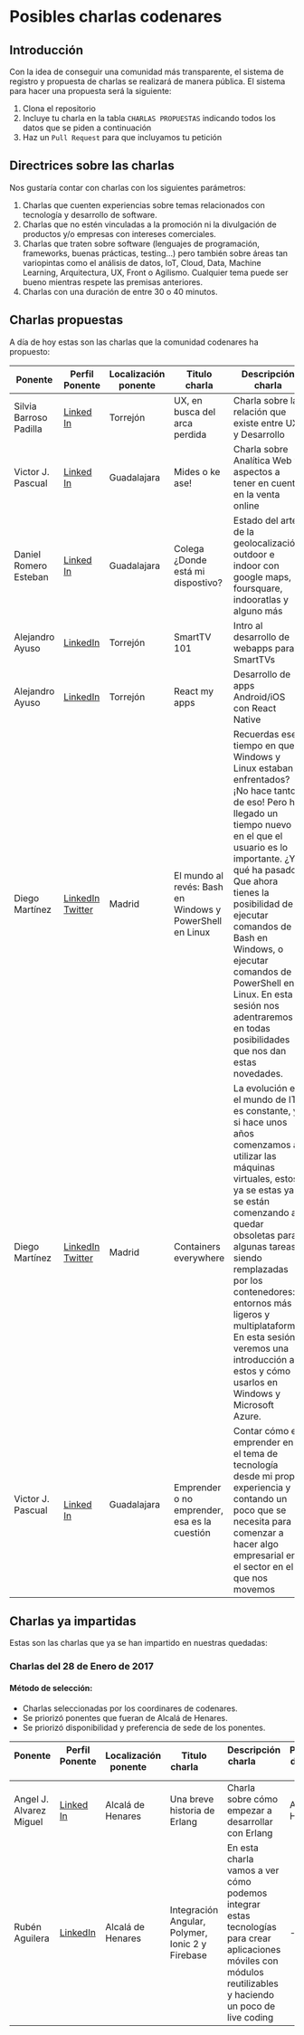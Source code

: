 # Posibles charlas codenares
## Introducción
Con la idea de conseguir una comunidad más transparente, el sistema de registro y propuesta de charlas se realizará de manera pública. 
El sistema para hacer una propuesta será la siguiente:

1. Clona el repositorio
2. Incluye tu charla en la tabla `CHARLAS PROPUESTAS` indicando todos los datos que se piden a continuación
3. Haz un `Pull Request` para que incluyamos tu petición

## Directrices sobre las charlas
Nos gustaría contar con charlas con los siguientes parámetros:

1. Charlas que cuenten experiencias sobre temas relacionados con tecnología y desarrollo de software.
2. Charlas que no estén vinculadas a la promoción ni la divulgación de productos y/o empresas con intereses comerciales.
3. Charlas que traten sobre software (lenguajes de programación, frameworks, buenas prácticas, testing...) 
pero también sobre áreas tan variopintas como el análisis de datos, IoT, Cloud, Data, Machine Learning, Arquitectura, UX, Front o Agilismo. 
Cualquier tema puede ser bueno mientras respete las premisas anteriores.
4. Charlas con una duración de entre 30 o 40 minutos.

## Charlas propuestas

A día de hoy estas son las charlas que la comunidad codenares ha propuesto:

| Ponente                 | Perfil Ponente                                               | Localización ponente      | Titulo charla                 | Descripción charla                                                         | Preferencias de sedes                 |
| ----------------------  | ------------------------------------------------------------ | ------------------------- | ----------------------------- | -------------------------------------------------------------------------- | ------------------------------------- |
| Silvia Barroso Padilla   | [Linked In](https://es.linkedin.com/in/silviabarroso)        | Torrejón                  | UX, en busca del arca perdida | Charla sobre la relación que existe entre UX y Desarrollo                  | --                                    |
| Victor J. Pascual       | [Linked In](https://www.linkedin.com/in/vpascualmiguel)      | Guadalajara               | Mides o ke ase!               | Charla sobre Analítica Web y aspectos a tener en cuenta en la venta online | Guadalajara |
| Daniel Romero Esteban | [Linked In](https://www.linkedin.com/in/daniel-romero-esteban-b2901a72) | Guadalajara | Colega ¿Donde está mi dispostivo? | Estado del arte de la geolocalización outdoor e indoor con google maps, foursquare, indooratlas y alguno más | Guadalajara, Alcalá de Henares |
| Alejandro Ayuso | [LinkedIn](https://es.linkedin.com/in/alejandroayuso) | Torrejón | SmartTV 101 | Intro al desarrollo de webapps para SmartTVs | Alcalá de Henares |
| Alejandro Ayuso | [LinkedIn](https://es.linkedin.com/in/alejandroayuso) | Torrejón | React my apps | Desarrollo de apps Android/iOS con React Native | Alcalá de Henares |
| Diego Martínez | [LinkedIn](https://es.linkedin.com/in/diegomartinezgil) [Twitter](https://twitter.com/diegomrtnzg) | Madrid | El mundo al revés: Bash en Windows y PowerShell en Linux | Recuerdas ese tiempo en que Windows y Linux estaban enfrentados? ¡No hace tanto de eso! Pero ha llegado un tiempo nuevo en el que el usuario es lo importante. ¿Y qué ha pasado? Que ahora tienes la posibilidad de ejecutar comandos de Bash en Windows, o ejecutar comandos de PowerShell en Linux. En esta sesión nos adentraremos en todas posibilidades que nos dan estas novedades. | Guadalajara |
| Diego Martínez | [LinkedIn](https://es.linkedin.com/in/diegomartinezgil) [Twitter](https://twitter.com/diegomrtnzg) | Madrid | Containers everywhere | La evolución en el mundo de IT es constante, y si hace unos años comenzamos a utilizar las máquinas virtuales, estos ya se estas ya se están comenzando a quedar obsoletas para algunas tareas siendo remplazadas por los contenedores: entornos más ligeros y multiplataforma. En esta sesión veremos una introducción a estos y cómo usarlos en Windows y Microsoft Azure. | Guadalajara |
| Victor J. Pascual       | [Linked In](https://www.linkedin.com/in/vpascualmiguel)      | Guadalajara               | Emprender o no emprender, esa es la cuestión | Contar cómo es emprender en el tema de tecnología desde mi propia experiencia y contando un poco que se necesita para comenzar a hacer algo empresarial en el sector en el que nos movemos | Guadalajara |


## Charlas ya impartidas

Estas son las charlas que ya se han impartido en nuestras quedadas:

### Charlas del 28 de Enero de 2017

#### Método de selección: 
 - Charlas seleccionadas por los coordinares de codenares. 
 - Se priorizó ponentes que fueran de Alcalá de Henares.
 - Se priorizó disponibilidad y preferencia de sede de los ponentes.
 
| Ponente       | Perfil Ponente    | Localización ponente      | Titulo charla         | Descripción charla                  | Preferencias de sedes                  |
| ------------- | ----------------- | ------------------------- | --------------------- | ----------------------------------- | -------------------------------------  |
| Angel J. Alvarez Miguel | [Linked In](https://www.linkedin.com/in/angeljalvarezmiguel) | Alcalá de Henares         | Una breve historia de Erlang  | Charla sobre cómo empezar a desarrollar con Erlang                         | Alcalá de Henares                     |
| Rubén Aguilera | [LinkedIn](https://es.linkedin.com/in/rubenaguilera) | Alcalá de Henares | Integración Angular, Polymer, Ionic 2 y Firebase | En esta charla vamos a ver cómo podemos integrar estas tecnologías para crear aplicaciones móviles con módulos reutilizables y haciendo un poco de live coding | -- |

